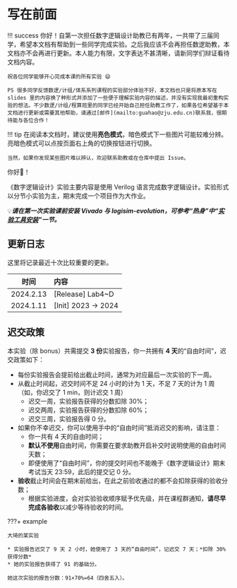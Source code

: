 # 写在前面

!!! success
    你好！自第一次担任数字逻辑设计助教已有两年，一共带了三届同学，希望本文档有帮助到一些同学完成实验。之后我应该不会再担任数逻助教，本文档亦不会再进行更新。本人能力有限，文字表达不甚清晰，请新同学们辩证看待文档内容。

    祝各位同学能够开心完成本课的所有实验 😄

    PS 很多同学反馈数逻/计组/体系系列课程的实验部分体验不好，本文档也只是将原本写在 slides 里的内容换了种形式并添加了一些便于理解实验内容的描述，并没有实现我最初重构实验的想法。不少数逻/计组/程算班里的同学已经开始自己担任助教工作了，如果各位希望基于本文档进行更新或需要其他帮助，请通过[邮件](mailto:guahao@zju.edu.cn)联系我，很期待能与各位合作！

!!! tip
    在阅读本文档时，建议使用**亮色模式**，暗色模式下一些图片可能较难分辨。亮暗色模式可以点按页面右上角的切换按钮进行切换。

    当然，如果你发现某些图片难以辨认，欢迎联系助教或在仓库中提出 Issue。

你好👋！

<!-- 本实验文档仅适用于 2023-2024 春夏学期《数字逻辑设计》**刘海风老师**班。 -->

《数字逻辑设计》实验主要内容是使用 Verilog 语言完成数字逻辑设计。实验形式以分节小实验为主，期末完成一个项目作为大作业。


💡***请在第一次实验课前安装 Vivado 与 logisim-evolution，可参考“热身”中“[实验工具安装](warmup/tools_installation.md)”一节。***

## 更新日志

这里将记录最近十次比较重要的更新。

| 时间 | 内容 |
| --- | :------------------------------------ |
| 2024.2.13 | [Release] Lab4~D |
| 2024.1.11 | [Init] 2023 -> 2024 |
<!-- 格式如下： -->
<!-- 有超过十次的更新，需要将旧的更新注释，而非删除 -->
<!-- | 2023.3.5 | [Update] Lab1 ALU_operation 补充 | -->
<!-- | 2023.3.4 | [Update] Lab2 添加下板要求 | -->
<!-- | 2023.3.3 | [Release] Lab2 | -->
<!-- | 2023.3.1 | [Update] Lab0 报告要求 <br> [Release] Lab1 | -->
<!-- | 2023.2.28 | [Release] Lab0 | -->

## 迟交政策

本实验（除 bonus）共需提交 **3 份**实验报告，你一共拥有 **4 天**的“自由时间”，迟交政策如下：

* 每份实验报告会提前给出截止时间，通常为对应最后一次实验的下一周。
* 从截止时间起，迟交时间不足 24 小时的计为 1 天，不足 7 天的计为 1 周（如，你迟交了 1 min，则计迟交 1 周）
    * 迟交一周，实验报告获得的分数扣除 30%；
    * 迟交两周，实验报告获得的分数扣除 60%；
    * 迟交三周，实验报告得 0 分。
* 如果你不幸迟交，你可以使用手中的“自由时间”抵消迟交的影响，请注意：
    * 你一共有 4 天的自由时间；
    * **默认不使用**自由时间，你需要在要求助教开启补交时说明使用的自由时间天数；
    * 即便使用了“自由时间”，你的提交时间也不能晚于《数字逻辑设计》期末考试当天 23:59，此后的提交记 0 分。
* **验收**截止时间会在期末前给出，在此之前验收通过的都不会扣除获得的验收分数；
    * 根据实验进度，会对实验验收顺序赋予优先级，并在课程群通知，**请尽早完成各验收**以减少等待验收的时间。

???+ example

    大琦的某实验

    * 实验报告迟交了 9 天 2 小时，她使用了 3 天的“自由时间”，记迟交 7 天；*扣除 30% 获得分数*
    * 她的实验报告获得了 91 的基础分。

    她这次实验的报告分数：91×70%=64（四舍五入）。
